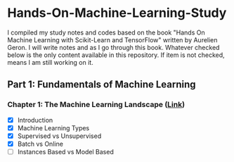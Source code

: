 # Hands-On-Machine-Learning-Study

I compiled my study notes and codes based on the book "Hands On Machine Learning with Scikit-Learn and TensorFlow" written by Aurelien Geron. I will write notes and as I go through this book. Whatever checked below is the only content available in this repository. If item is not checked, means I am still working on it.

## Part 1: Fundamentals of Machine Learning

### Chapter 1: The Machine Learning Landscape ([Link](https://github.com/zulfadlizainal/ML-Hands-On-Machine-Learning-Study/tree/master/Part%201%20-%20Fundamentals%20of%20Machine%20Learning/Ch1_The%20Machine%20Learning%20Landscape))

- [X] Introduction
- [X] Machine Learning Types
- [X] Supervised vs Unsupervised
- [X] Batch vs Online
- [ ] Instances Based vs Model Based
